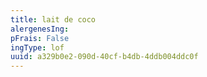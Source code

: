 ```yaml
---
title: lait de coco
alergenesIng:
pFrais: False
ingType: lof
uuid: a329b0e2-090d-40cf-b4db-4ddb004ddc0f
---
```

